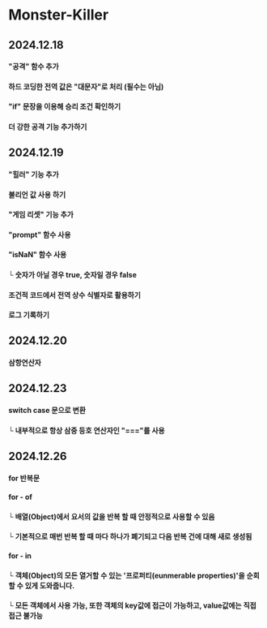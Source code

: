 # Monster-Killer

## 2024.12.18
#### "공격" 함수 추가
#### 하드 코딩한 전역 값은 "대문자"로 처리 (필수는 아님)
#### "if" 문장을 이용해 승리 조건 확인하기
#### 더 강한 공격 기능 추가하기

## 2024.12.19
#### "힐러" 기능 추가
#### 불리언 값 사용 하기
#### "게임 리셋" 기능 추가
#### "prompt" 함수 사용
#### "isNaN" 함수 사용 
#### └ 숫자가 아닐 경우 true, 숫자일 경우 false
#### 조건적 코드에서 전역 상수 식별자로 활용하기
#### 로그 기록하기

## 2024.12.20
#### 삼항연산자

## 2024.12.23
#### switch case 문으로 변환
#### └ 내부적으로 항상 삼중 등호 연산자인 "==="를 사용

## 2024.12.26
#### for 반복문

#### for - of
#### └ 배열(Object)에서 요서의 값을 반복 할 때 안정적으로 사용할 수 있음
#### └ 기본적으로 매번 반복 할 때 마다 하나가 폐기되고 다음 반복 건에 대해 새로 생성됨

#### for - in
#### └ 객체(Object)의 모든 열거할 수 있는 '프로퍼티(eunmerable properties)'을 순회 할 수 있게 도와줍니다.
#### └ 모든 객체에서 사용 가능, 또한 객체의 key값에 접근이 가능하고, value값에는 직접 접근 불가능 

